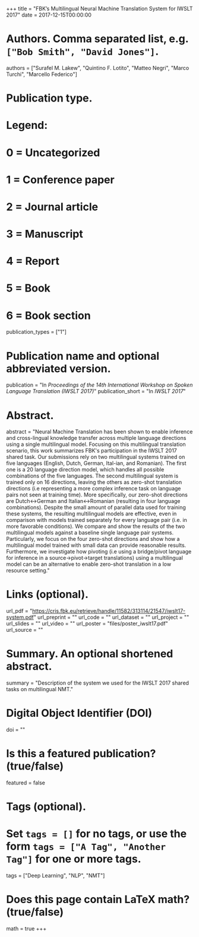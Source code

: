 +++
title = "FBK’s Multilingual Neural Machine Translation System for IWSLT 2017"
date = 2017-12-15T00:00:00

# Authors. Comma separated list, e.g. `["Bob Smith", "David Jones"]`.
authors = ["Surafel M. Lakew", "Quintino F. Lotito", "Matteo Negri", "Marco Turchi", "Marcello Federico"]

# Publication type.
# Legend:
# 0 = Uncategorized
# 1 = Conference paper
# 2 = Journal article
# 3 = Manuscript
# 4 = Report
# 5 = Book
# 6 = Book section
publication_types = ["1"]

# Publication name and optional abbreviated version.
publication = "In *Proceedings of the 14th International Workshop on Spoken Language Translation (IWSLT 2017)*"
publication_short = "In *IWSLT 2017*"

# Abstract.
abstract = "Neural Machine Translation has been shown to enable inference and cross-lingual knowledge transfer across multiple language directions using a single multilingual model. Focusing on this multilingual translation scenario, this work summarizes FBK's participation in the IWSLT 2017 shared task. Our submissions rely on two multilingual systems trained on five languages (English, Dutch, German, Ital-ian, and Romanian). The first one is a 20 language direction model, which handles all possible combinations of the five languages. The second multilingual system is trained only on 16 directions, leaving the others as zero-shot translation directions (i.e representing a more complex inference task on language pairs not seen at training time). More specifically, our zero-shot directions are Dutch↔German and Italian↔Romanian (resulting in four language combinations). Despite the small amount of parallel data used for training these systems, the resulting multilingual models are effective, even in comparison with models trained separately for every language pair (i.e. in more favorable conditions). We compare and show the results of the two multilingual models against a baseline single language pair systems. Particularly, we focus on the four zero-shot directions and show how a multilingual model trained with small data can provide reasonable results. Furthermore, we investigate how pivoting (i.e using a bridge/pivot language for inference in a source→pivot→target translations) using a multilingual model can be an alternative to enable zero-shot translation in a low resource setting."

# Links (optional).
url_pdf = "https://cris.fbk.eu/retrieve/handle/11582/313114/21547/iwslt17-system.pdf"
url_preprint = ""
url_code = ""
url_dataset = ""
url_project = ""
url_slides = ""
url_video = ""
url_poster = "files/poster_iwslt17.pdf"
url_source = ""

# Summary. An optional shortened abstract.
summary = "Description of the system we used for the IWSLT 2017 shared tasks on multilingual NMT."

# Digital Object Identifier (DOI)
doi = ""

# Is this a featured publication? (true/false)
featured = false

# Tags (optional).
#   Set `tags = []` for no tags, or use the form `tags = ["A Tag", "Another Tag"]` for one or more tags.
tags = ["Deep Learning", "NLP", "NMT"]

# Does this page contain LaTeX math? (true/false)
math = true
+++
